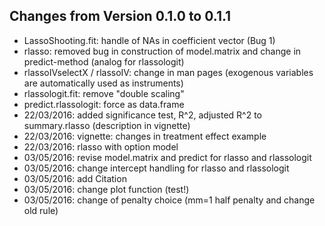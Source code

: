 ## Changes from Version 0.1.0 to 0.1.1

* LassoShooting.fit: handle of NAs in coefficient vector (Bug 1)
* rlasso: removed bug in construction of model.matrix and change in predict-method (analog for rlassologit)
* rlassoIVselectX / rlassoIV: change in man pages (exogenous variables are automatically used as instruments)
* rlassologit.fit: remove "double scaling"
* predict.rlassologit: force as data.frame
* 22/03/2016: added significance test, R^2, adjusted R^2 to summary.rlasso (description in vignette)
* 22/03/2016: vignette: changes in treatment effect example
* 22/03/2016: rlasso with option model
* 03/05/2016: revise model.matrix and predict for rlasso and rlassologit
* 03/05/2016: change intercept handling for rlasso and rlassologit
* 03/05/2016: add Citation
* 03/05/2016: change plot function (test!)
* 03/05/2016: change of penalty choice (mm=1 half penalty and change old rule)